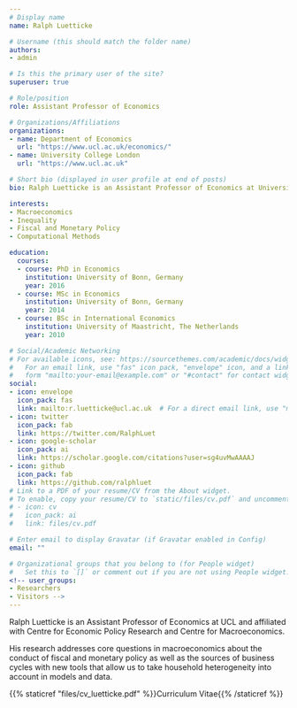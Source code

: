 ```yaml
---
# Display name
name: Ralph Luetticke

# Username (this should match the folder name)
authors:
- admin

# Is this the primary user of the site?
superuser: true

# Role/position
role: Assistant Professor of Economics

# Organizations/Affiliations
organizations:
- name: Department of Economics
  url: "https://www.ucl.ac.uk/economics/"
- name: University College London
  url: "https://www.ucl.ac.uk"

# Short bio (displayed in user profile at end of posts)
bio: Ralph Luetticke is an Assistant Professor of Economics at University College London.

interests:
- Macroeconomics
- Inequality
- Fiscal and Monetary Policy
- Computational Methods

education:
  courses:
  - course: PhD in Economics
    institution: University of Bonn, Germany
    year: 2016
  - course: MSc in Economics
    institution: University of Bonn, Germany
    year: 2014
  - course: BSc in International Economics
    institution: University of Maastricht, The Netherlands
    year: 2010

# Social/Academic Networking
# For available icons, see: https://sourcethemes.com/academic/docs/widgets/#icons
#   For an email link, use "fas" icon pack, "envelope" icon, and a link in the
#   form "mailto:your-email@example.com" or "#contact" for contact widget.
social:
- icon: envelope
  icon_pack: fas
  link: mailto:r.luetticke@ucl.ac.uk  # For a direct email link, use "mailto:test@example.org".
- icon: twitter
  icon_pack: fab
  link: https://twitter.com/RalphLuet
- icon: google-scholar
  icon_pack: ai
  link: https://scholar.google.com/citations?user=sg4uvMwAAAAJ
- icon: github
  icon_pack: fab
  link: https://github.com/ralphluet
# Link to a PDF of your resume/CV from the About widget.
# To enable, copy your resume/CV to `static/files/cv.pdf` and uncomment the lines below.  
# - icon: cv
#   icon_pack: ai
#   link: files/cv.pdf

# Enter email to display Gravatar (if Gravatar enabled in Config)
email: ""

# Organizational groups that you belong to (for People widget)
#   Set this to `[]` or comment out if you are not using People widget.  
<!-- user_groups:
- Researchers
- Visitors -->
---
```


Ralph Luetticke is an Assistant Professor of Economics at UCL and affiliated with Centre for Economic Policy Research and Centre for Macroeconomics.

His research addresses core questions in macroeconomics about the conduct of fiscal and monetary policy as well as the sources of business cycles with new tools that allow us to take household heterogeneity into account in models and data.

{{% staticref "files/cv_luetticke.pdf" %}}Curriculum Vitae{{% /staticref %}}
